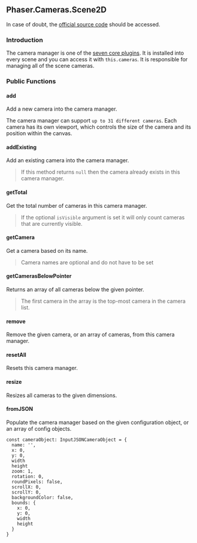 ## Phaser.Cameras.Scene2D

In case of doubt, the [official source code](https://github.com/photonstorm/phaser) should be accessed.

### Introduction

The camera manager is one of the [seven core plugins](https://github.com/digitsensitive/phaser3-typescript/blob/master/slides/cheatsheets/scene/systems.md#core-plugins).
It is installed into every scene and you can access it with `this.cameras`.
It is responsible for managing all of the scene cameras.

### Public Functions

#### add

Add a new camera into the camera manager.

The camera manager can support `up to 31 different cameras`.
Each camera has its own viewport, which controls the size of the camera and its position within the canvas.

#### addExisting

Add an existing camera into the camera manager.

> If this method returns `null` then the camera already exists in this camera manager.

#### getTotal

Get the total number of cameras in this camera manager.

> If the optional `isVisible` argument is set it will only count cameras that are currently visible.

#### getCamera

Get a camera based on its name.

> Camera names are optional and do not have to be set

#### getCamerasBelowPointer

Returns an array of all cameras below the given pointer.

> The first camera in the array is the top-most camera in the camera list.

#### remove

Remove the given camera, or an array of cameras, from this camera manager.

#### resetAll

Resets this camera manager.

#### resize

Resizes all cameras to the given dimensions.

#### fromJSON

Populate the camera manager based on the given configuration object, or an array of config objects.

```
const cameraObject: InputJSONCameraObject = {
  name: '',
  x: 0,
  y: 0,
  width
  height
  zoom: 1,
  rotation: 0,
  roundPixels: false,
  scrollX: 0,
  scrollY: 0,
  backgroundColor: false,
  bounds: {
    x: 0,
    y: 0,
    width
    height
  }
}
```

